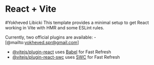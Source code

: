 # React + Vite
#Yokheved Libicki 
This template provides a minimal setup to get React working in Vite with HMR and some ESLint rules.

Currently, two official plugins are available:
-[@mailto:yokheved.spr@gmail.com]
- [@vitejs/plugin-react](https://github.com/vitejs/vite-plugin-react/blob/main/packages/plugin-react/README.md) uses [Babel](https://babeljs.io/) for Fast Refresh
- [@vitejs/plugin-react-swc](https://github.com/vitejs/vite-plugin-react-swc) uses [SWC](https://swc.rs/) for Fast Refresh
